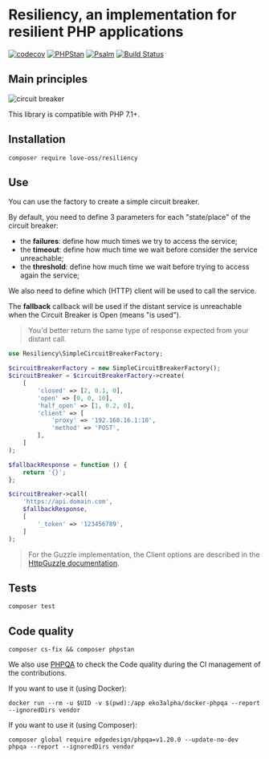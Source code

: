 # Resiliency, an implementation for resilient PHP applications

[![codecov](https://codecov.io/gh/loveOSS/resiliency/branch/master/graph/badge.svg)](https://codecov.io/gh/loveOSS/resiliency) [![PHPStan](https://img.shields.io/badge/PHPStan-Level%207-brightgreen.svg?style=flat&logo=php)](https://shields.io/#/) [![Psalm](https://img.shields.io/badge/Psalm-Level%20Max-brightgreen.svg?style=flat&logo=php)](https://shields.io/#/) [![Build Status](https://travis-ci.com/loveOSS/resiliency.svg?branch=master)](https://travis-ci.com/loveOSS/resiliency) 

## Main principles

![circuit breaker](https://user-images.githubusercontent.com/1247388/49721725-438bd700-fc63-11e8-8498-82ca681b15fb.png)

This library is compatible with PHP 7.1+.

## Installation

```
composer require love-oss/resiliency
```

## Use

You can use the factory to create a simple circuit breaker.

By default, you need to define 3 parameters for each "state/place" of
the circuit breaker:

* the **failures**: define how much times we try to access the service;
* the **timeout**: define how much time we wait before consider the service unreachable;
* the **threshold**: define how much time we wait before trying to access again the service;

We also need to define which (HTTP) client will be used to call the service.

The **fallback** callback will be used if the distant service is unreachable when the Circuit Breaker is Open (means "is used"). 

> You'd better return the same type of response expected from your distant call.

```php
use Resiliency\SimpleCircuitBreakerFactory;

$circuitBreakerFactory = new SimpleCircuitBreakerFactory();
$circuitBreaker = $circuitBreakerFactory->create(
    [
        'closed' => [2, 0.1, 0],
        'open' => [0, 0, 10],
        'half_open' => [1, 0.2, 0],
        'client' => [
            'proxy' => '192.168.16.1:10',
            'method' => 'POST',
        ],
    ]
);

$fallbackResponse = function () {
    return '{}';
};

$circuitBreaker->call(
    'https://api.domain.com',
    $fallbackResponse,
    [
        '_token' => '123456789',
    ]
);
```

> For the Guzzle implementation, the Client options are described
> in the [HttpGuzzle documentation](http://docs.guzzlephp.org/en/stable/index.html).

## Tests

```
composer test
```

## Code quality

```
composer cs-fix && composer phpstan
```

We also use [PHPQA](https://github.com/EdgedesignCZ/phpqa#phpqa) to check the Code quality
during the CI management of the contributions.

If you want to use it (using Docker):

```
docker run --rm -u $UID -v $(pwd):/app eko3alpha/docker-phpqa --report --ignoredDirs vendor
```

If you want to use it (using Composer):

```
composer global require edgedesign/phpqa=v1.20.0 --update-no-dev
phpqa --report --ignoredDirs vendor
```
